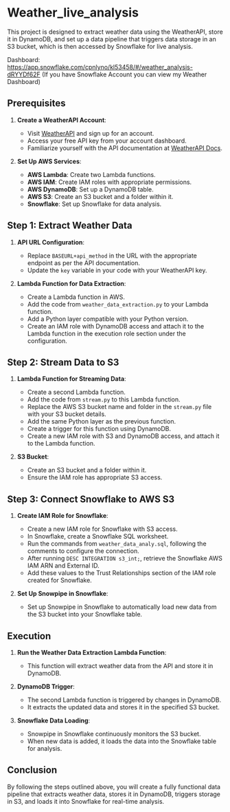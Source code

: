 # Weather_live_analysis
This project is designed to extract weather data using the WeatherAPI, store it in DynamoDB, and set up a data pipeline that triggers data storage in an S3 bucket, which is then accessed by Snowflake for live analysis.

Dashboard: https://app.snowflake.com/cpnlyno/kl53458/#/weather_analysis-dRYYDf62F  (If you have Snowflake Account you can view my Weather Dashboard)
## Prerequisites

1. **Create a WeatherAPI Account**:
   - Visit [WeatherAPI](https://www.weatherapi.com/) and sign up for an account.
   - Access your free API key from your account dashboard.
   - Familiarize yourself with the API documentation at [WeatherAPI Docs](https://www.weatherapi.com/docs/).

2. **Set Up AWS Services**:
   - **AWS Lambda**: Create two Lambda functions.
   - **AWS IAM**: Create IAM roles with appropriate permissions.
   - **AWS DynamoDB**: Set up a DynamoDB table.
   - **AWS S3**: Create an S3 bucket and a folder within it.
   - **Snowflake**: Set up Snowflake for data analysis.

## Step 1: Extract Weather Data

1. **API URL Configuration**:
   - Replace `BASEURL+api_method` in the URL with the appropriate endpoint as per the API documentation.
   - Update the `key` variable in your code with your WeatherAPI key.

2. **Lambda Function for Data Extraction**:
   - Create a Lambda function in AWS.
   - Add the code from `weather_data_extraction.py` to your Lambda function.
   - Add a Python layer compatible with your Python version.
   - Create an IAM role with DynamoDB access and attach it to the Lambda function in the execution role section under the configuration.

## Step 2: Stream Data to S3

1. **Lambda Function for Streaming Data**:
   - Create a second Lambda function.
   - Add the code from `stream.py` to this Lambda function.
   - Replace the AWS S3 bucket name and folder in the `stream.py` file with your S3 bucket details.
   - Add the same Python layer as the previous function.
   - Create a trigger for this function using DynamoDB.
   - Create a new IAM role with S3 and DynamoDB access, and attach it to the Lambda function.

2. **S3 Bucket**:
   - Create an S3 bucket and a folder within it.
   - Ensure the IAM role has appropriate S3 access.

## Step 3: Connect Snowflake to AWS S3

1. **Create IAM Role for Snowflake**:
   - Create a new IAM role for Snowflake with S3 access.
   - In Snowflake, create a Snowflake SQL worksheet.
   - Run the commands from `weather_data_analy.sql`, following the comments to configure the connection.
   - After running `DESC INTEGRATION s3_int;`, retrieve the Snowflake AWS IAM ARN and External ID.
   - Add these values to the Trust Relationships section of the IAM role created for Snowflake.

2. **Set Up Snowpipe in Snowflake**:
   - Set up Snowpipe in Snowflake to automatically load new data from the S3 bucket into your Snowflake table.

## Execution

1. **Run the Weather Data Extraction Lambda Function**:
   - This function will extract weather data from the API and store it in DynamoDB.

2. **DynamoDB Trigger**:
   - The second Lambda function is triggered by changes in DynamoDB.
   - It extracts the updated data and stores it in the specified S3 bucket.

3. **Snowflake Data Loading**:
   - Snowpipe in Snowflake continuously monitors the S3 bucket.
   - When new data is added, it loads the data into the Snowflake table for analysis.

## Conclusion

By following the steps outlined above, you will create a fully functional data pipeline that extracts weather data, stores it in DynamoDB, triggers storage in S3, and loads it into Snowflake for real-time analysis.
